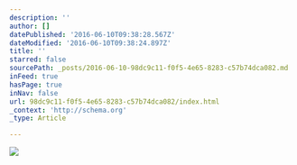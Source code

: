 ```yaml
---
description: ''
author: []
datePublished: '2016-06-10T09:38:28.567Z'
dateModified: '2016-06-10T09:38:24.897Z'
title: ''
starred: false
sourcePath: _posts/2016-06-10-98dc9c11-f0f5-4e65-8283-c57b74dca082.md
inFeed: true
hasPage: true
inNav: false
url: 98dc9c11-f0f5-4e65-8283-c57b74dca082/index.html
_context: 'http://schema.org'
_type: Article

---
```

![](https://the-grid-user-content.s3-us-west-2.amazonaws.com/b7ae4475-d986-48ab-b39b-0626935522ce.jpg)